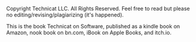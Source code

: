 Copyright Technicat LLC. All Rights Reserved. Feel free to read but please no editing/revising/plagiarizing (it's happened).

This is the book Technicat on Software, published as a kindle book on Amazon, nook book on bn.com, iBook on Apple Books, and itch.io. 
